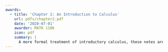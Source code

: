 ```yaml
---
awards:
  - title: 'Chapter 2: An Introduction to Calculus'
    url: pdfs/chapter2.pdf
    date: '2020-07-01'
    awarder: MATH 1106
    icon: pdf
    summary: |
      A more formal treatment of introductory calculus, these notes are meant to be a companion to chapter 2 of *Modeling Life*. They motivate calculus, and present the definition of limits, derivatives, and integrals. In addition, applications such as linear approximation and using the Fundamental Theorem of Calculus to solve definite integrals are discussed. Finally, a discussion of solving separable differential equations uses calculus to provide a derivation of the Lotka-Volterra predation equations.
---
```


